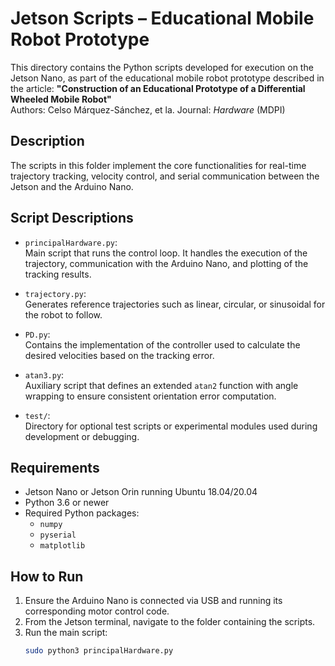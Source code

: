 # Jetson Scripts – Educational Mobile Robot Prototype
This directory contains the Python scripts developed for execution on the Jetson Nano, as part of the educational mobile robot prototype described in the article:
**"Construction of an Educational Prototype of a Differential Wheeled Mobile Robot"**  
Authors: Celso Márquez-Sánchez, et la.
Journal: *Hardware* (MDPI)

## Description
The scripts in this folder implement the core functionalities for real-time trajectory tracking, velocity control, and serial communication between the Jetson and the Arduino Nano.
## Script Descriptions
- `principalHardware.py`:  
  Main script that runs the control loop. It handles the execution of the trajectory, communication with the Arduino Nano, and plotting of the tracking results.
- `trajectory.py`:  
  Generates reference trajectories such as linear, circular, or sinusoidal for the robot to follow.
- `PD.py`:  
  Contains the implementation of the controller used to calculate the desired velocities based on the tracking error.

- `atan3.py`:  
  Auxiliary script that defines an extended `atan2` function with angle wrapping to ensure consistent orientation error computation.

- `test/`:  
  Directory for optional test scripts or experimental modules used during development or debugging.

## Requirements
- Jetson Nano or Jetson Orin running Ubuntu 18.04/20.04
- Python 3.6 or newer
- Required Python packages:
  - `numpy`
  - `pyserial`
  - `matplotlib`

## How to Run
1. Ensure the Arduino Nano is connected via USB and running its corresponding motor control code.
2. From the Jetson terminal, navigate to the folder containing the scripts.
3. Run the main script:
   ```bash
   sudo python3 principalHardware.py
